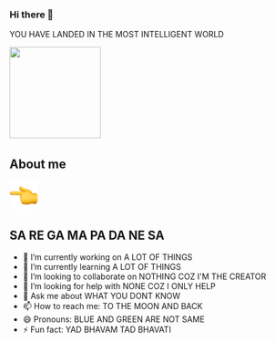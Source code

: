### Hi there 👋
YOU HAVE LANDED IN THE MOST INTELLIGENT WORLD

<img src="https://octodex.github.com/images/daftpunktocat-thomas.gif" height="160px" width="160px">

## About me
<img src="images/left_ponter.png" height="50px" width="50px">

## SA RE GA MA PA DA NE SA
- 🔭 I’m currently working on A LOT OF THINGS
- 🌱 I’m currently learning A LOT OF THINGS
- 👯 I’m looking to collaborate on NOTHING COZ I'M THE CREATOR
- 🤔 I’m looking for help with NONE COZ I ONLY HELP
- 💬 Ask me about WHAT YOU DONT KNOW
- 📫 How to reach me: TO THE MOON AND BACK
- 😄 Pronouns: BLUE AND GREEN ARE NOT SAME
- ⚡ Fun fact: YAD BHAVAM TAD BHAVATI

